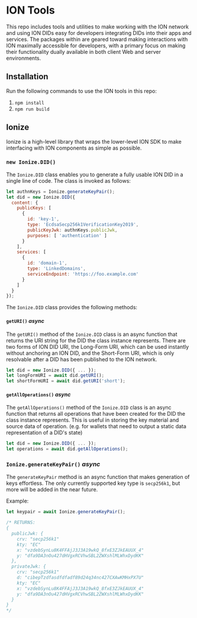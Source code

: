 # ION Tools

This repo includes tools and utilities to make working with the ION network and using ION DIDs easy for developers integrating DIDs into their apps and services. The packages within are geared toward making interactions with ION maximally accessible for developers, with a primary focus on making their functionality dually available in both client Web and server environments.

## Installation

Run the following commands to use the ION tools in this repo:

1. `npm install`
2. `npm run build`

## Ionize

Ionize is a high-level library that wraps the lower-level ION SDK to make interfacing with ION components as simple as possible.

### `new Ionize.DID()`

The `Ionize.DID` class enables you to generate a fully usable ION DID in a single line of code. The class is invoked as follows:

```js
let authnKeys = Ionize.generateKeyPair();
let did = new Ionize.DID({
  content: {
    publicKeys: [
      {
        id: 'key-1',
        type: 'EcdsaSecp256k1VerificationKey2019',
        publicKeyJwk: authnKeys.publicJwk,
        purposes: [ 'authentication' ]
      }
    ],
    services: [
      {
        id: 'domain-1',
        type: 'LinkedDomains',
        serviceEndpoint: 'https://foo.example.com'
      }
    ]
  }
});
```

The `Ionize.DID` class provides the following methods:

#### `getURI()` *async*

The `getURI()` method of the `Ionize.DID` class is an async function that returns the URI string for the DID the class instance represents. There are two forms of ION DID URI, the Long-Form URI, which can be used instantly without anchoring an ION DID, and the Short-Form URI, which is only resolvable after a DID has been published to the ION network.

```js
let did = new Ionize.DID({ ... });
let longFormURI = await did.getURI();
let shortFormURI = await did.getURI('short');
```

#### `getAllOperations()` *async*

The `getAllOperations()` method of the `Ionize.DID` class is an async function that returns all operations that have been created for the DID the class instance represents. This is useful in storing the key material and source data of operation. (e.g. for wallets that need to output a static data representation of a DID's state)

```js
let did = new Ionize.DID({ ... });
let operations = await did.getAllOperations();
```

### `Ionize.generateKeyPair()` *async*

The `generateKeyPair` method is an async function that makes generation of keys effortless. The only currently supported key type is `secp256k1`, but more will be added in the near future.

Example:

```js
let keypair = await Ionize.generateKeyPair();

/* RETURNS:
{
  publicJwk: {
    crv: "secp256k1"
    kty: "EC"
    x: "vzdebSynLu8K4FFAjJ3J3A19wkQ_8fxE3ZJkEAUUX_4"
    y: "dfa9DA3nOu427dHVgxRCVhwSBL2ZWXshlMLWhxDydKK"
  },
  privateJwk: {
    crv: "secp256k1"
    d: "cibepTzdfasdfdfadf89d24q34nc427CXAwKMHxPX7U"
    kty: "EC"
    x: "vzdebSynLu8K4FFAjJ3J3A19wkQ_8fxE3ZJkEAUUX_4"
    y: "dfa9DA3nOu427dHVgxRCVhwSBL2ZWXshlMLWhxDydKK"
  }
}
*/
```

